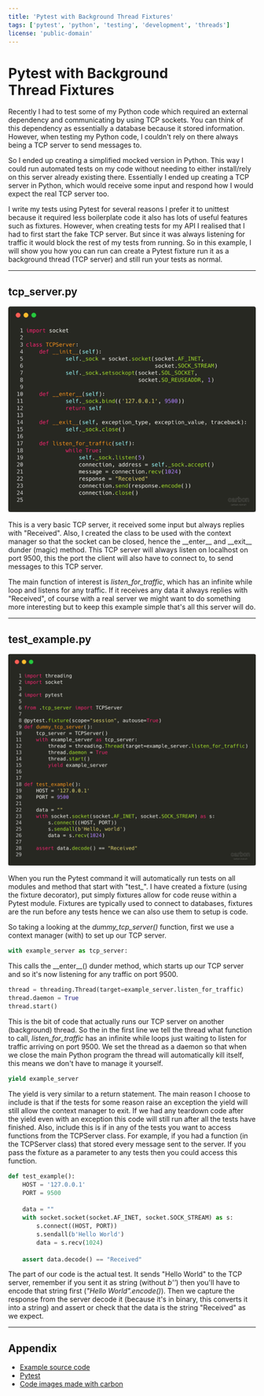 ```yaml
---
title: 'Pytest with Background Thread Fixtures'
tags: ['pytest', 'python', 'testing', 'development', 'threads']
license: 'public-domain'
---
```


# Pytest with Background Thread Fixtures

Recently I had to test some of my Python code which required an external dependency and communicating by using TCP sockets. You can think of this dependency as essentially a database because it stored information. However, when testing my Python code, I couldn't rely on there always being a TCP server to send messages to.

So I ended up creating a simplified mocked version in Python. This way I could run automated tests on my code without needing to either install/rely on this server already existing there. Essentially I ended up creating a TCP server in Python, which would receive some input and respond how I would expect the real TCP server too.

I write my tests using Pytest for several reasons I prefer it to unittest because it required less boilerplate code it also has lots of useful features such as fixtures. However, when creating tests for my API I realised that I had to first start the fake TCP server. But since it was always listening for traffic it would block the rest of my tests from running. So in this example, I will show you how you can run can create a Pytest fixture run it as a background thread (TCP server) and still run your tests as normal.

---------------------------------------------------------------------------------------------------

## tcp_server.py

![tcp_server.py](images/tcp_server.png)

This is a very basic TCP server, it received some input but always replies with "Received".  Also, I created the class to be used with the context manager so that the socket can be closed, hence the \_\_enter\_\_ and \_\_exit\_\_ dunder (magic) method. This TCP server will always listen on localhost on port 9500, this the port the client will also have to connect to, to send messages to this TCP server.

The main function of interest is  _listen_for_traffic_, which has an infinite while loop and listens for any traffic. If it receives any data it always replies with "Received", of course with a real server we might want to do something more interesting but to keep this example simple that's all this server will do.

---------------------------------------------------------------------------------------------------

## test_example.py

![test_example.py](images/test_example.png)

When you run the Pytest command it will automatically run tests on all modules and method that start with "test_". I have created a fixture (using the fixture decorator), put simply fixtures allow for code reuse within a Pytest module. Fixtures are typically used to connect to databases, fixtures are the run before any tests hence we can also use them to setup is code.

So taking a looking at the _dummy_tcp_server()_ function, first we use a context manager (with) to
set up our TCP server.

```python
with example_server as tcp_server:
```

This calls the \_\_enter\_\_() dunder method, which starts up our TCP server and so it's now listening for any traffic on port 9500.  

```python
thread = threading.Thread(target=example_server.listen_for_traffic)
thread.daemon = True
thread.start()
```

This is the bit of code that actually runs our TCP server on another (background) thread.  So the in the first line we tell the thread what function to call, _listen_for_traffic_ has an infinite while loops just waiting to listen for traffic arriving on port 9500. We set the thread as a daemon so that when we close the main Python program the thread will automatically kill itself, this means we don't have to manage it yourself.

```python
yield example_server
```

The yield is very similar to a return statement. The main reason I choose to include is that if the tests for some reason raise an exception the yield will still allow the context manager to exit. If we had any teardown code after the yield even with an exception this code will still run after all the tests have finished. Also, include this is if in any of the tests you want to access functions from the TCPServer class. For example, if you had a function (in the TCPServer class) that stored every message sent to the server. If you pass the fixture as a parameter to any tests then you could access this function.

```python
def test_example():
    HOST = '127.0.0.1'
    PORT = 9500

    data = ""
    with socket.socket(socket.AF_INET, socket.SOCK_STREAM) as s:
        s.connect((HOST, PORT))
        s.sendall(b'Hello World')
        data = s.recv(1024)

    assert data.decode() == "Received"
```

The part of our code is the actual test. It sends "Hello World" to the TCP server, remember if you sent it as string (without _b''_) then you'll have to encode that string first (_"Hello World".encode()_).
Then we capture the response from the server decode it (because it's in binary, this converts it into a string) and assert or check that the data is the string "Received" as we expect.

---------------------------------------------------------------------------------------------------

## Appendix

* [Example source code](https://github.com/hmajid2301/medium/tree/master/Pytest%20with%20Background%20Threads)
* [Pytest](https://docs.pytest.org/en/latest/)
* [Code images made with carbon](https://carbon.now.sh)
